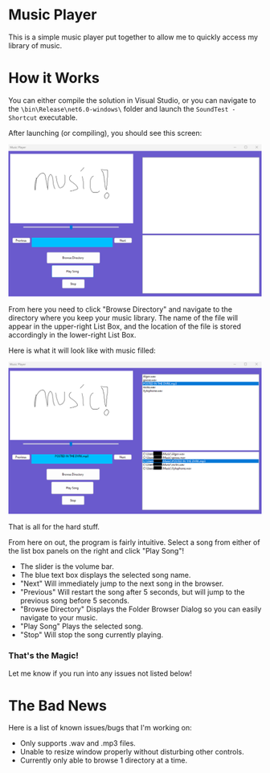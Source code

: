 # Music Player

This is a simple music player put together to allow me to quickly access my library of music. 

# How it Works

You can either compile the solution in Visual Studio, or you can navigate to the `\bin\Release\net6.0-windows\` folder and launch the `SoundTest - Shortcut` executable. 

After launching (or compiling), you should see this screen:

![This is an Image](https://github.com/Codeglizzy/music-player/blob/main/SoundTest/interfaceExample.png?raw=true)

   
From here you need to click "Browse Directory" and navigate to the directory where you keep your music library. The name of the file will appear in the upper-right List Box, and the location of the file is stored accordingly in the lower-right List Box.

Here is what it will look like with music filled:

![This is another image](https://github.com/Codeglizzy/music-player/blob/main/SoundTest/filled_InterfaceExample.png?raw=true)

That is all for the hard stuff. 

From here on out, the program is fairly intuitive. Select a song from either of the list box panels on the right and click "Play Song"!

* The slider is the volume bar.
* The blue text box displays the selected song name.
* "Next" Will immediately jump to the next song in the browser.
* "Previous" Will restart the song after 5 seconds, but will jump to the previous song before 5 seconds.
* "Browse Directory" Displays the Folder Browser Dialog so you can easily navigate to your music.
* "Play Song" Plays the selected song.
* "Stop" Will stop the song currently playing.

### That's the Magic!

Let me know if you run into any issues not listed below!


# The Bad News

Here is a list of known issues/bugs that I'm working on:
* Only supports .wav and .mp3 files.
* Unable to resize window properly without disturbing other controls.
* Currently only able to browse 1 directory at a time.


